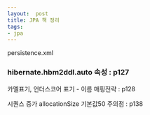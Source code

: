 ```yaml
---
layout:  post
title: JPA 책 정리
tags:
- jpa
---
```


persistence.xml
### hibernate.hbm2ddl.auto 속성 : p127
카멜표기, 언더스코어 표기 - 이름 매핑전략 : p128

시퀀스 증가 allocationSize 기본값50 주의점 : p138
